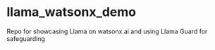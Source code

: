 # llama_watsonx_demo
Repo for showcasing Llama on watsonx.ai and using Llama Guard for safeguarding
